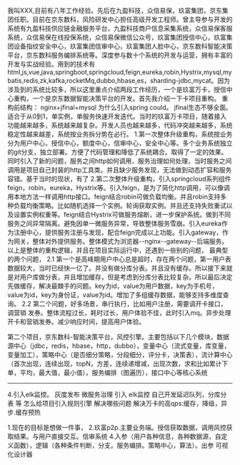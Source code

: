 我叫XXX,目前有八年工作经验。先后在九盈科技，众信易保，玖富集团，京东集团任职。目前在京东数科，风险研发中心担任高级开发工程师。曾主导参与开发的系统有九盈科技供应链金融服务平台，九盈科技商户信息采集系统，众信易保客服系统，众信易保在线投保系统，众信易保微信公众号，玖富集团授信中心，玖富集团设备指纹安全中心，玖富集团信审中心，玖富集团人脸中心，京东数科智能决策平台，京东数科服务编排系统等。深度参与数十个系统的开发与运营，拥有丰富的开发与实战经验。用到的技术有html,js,vue,java,springboot,springcloud,feign,eureka,robin,Hystrix,mysql,mybatis,redis,zk,kafka,rocketMq,dubbo,hbase,es，sharding-jdbc,mycat。因为涉及到的系统比较多，所以这里重点介绍两段工作经历，一个是玖富万卡，授信中心重构，一个是京东数据智能决策平台的开发。首先我介绍一下卡项目重构。
重构前结构：
nginx+jfinal+mysql
为什么引入spring could。
jfinal生态不够全面。适合于从0到1，单实例，单服务快速开发迭代。当时的玖富万卡项目，随着接入功能越来越多，系统越来越复杂。开发人员也越来越多，代码冲突越来越多，系统稳定性越来越差，系统按业务拆分势在必行。
1.第一次整体升级重构，系统按业务分为用户中心，授信中心，额度中心，信审中心，安全中心等。多个业务系统独立的git分支，独立部署。方便了代码管理和降低了系统耦合。取得了一定的效果。同时引入了新的问题，服务之间http如何调用，服务治理如何处理，当时服务之间调用是项目自己封装的http工具类。并且缺少服务发现，无法做到动态扩容和服务容错。基于当时的现状，有了
2.第二次整体升级重构，引入springcloud系列组件feign，robin，eureka，Hystrix等。引入feign，是为了简化http调用，可以像调用本地方法一样调用http接口。feign结合robin可做负载均衡。并且robin支持多种负载均衡策略。比如随机选择一个实例。轮询获取实例。并且还支持失败重试以及设置实例权重等。feign结合Hystrix可做服务熔断，进一步保护系统。做到不同服务之间异常隔离。避免因单一微服务异常，导致整体服务雪崩。引入eureka作为注册中心，提供服务注册与发现，配合feign完成以上功能。引入gateway，作为网关，整体对外提供服务。整体模式为浏览器--nginx--gateway--后端服务。
以上是整体的重构逻辑，并且在项目实际运行中，还遇到一些别的问题，
最典型的两个问题，
2.1 第一个是高峰期用户中心总是超时，存在两个问题，第一用户表数据较大，当时已经快一亿了。并没有做分库分表。并且没有缓存。所以接下来就是对用户库做分表，并且增加缓存，但是考虑到分库分表比较复杂。所以最后决定先做缓存，解决最棘手的问题。key为id，value为用户数据，key为手机号，value为id，key为身份证，value为id。增加了多组缓存数据，能够支持多维度查询。
2.2 第二个问题，好多场景，串行执行，比如用户注册，需要调开卡接口，调营销
发券。整体流程过长，耗时过长，用户体验不佳，此时引入mq。异步处理开卡和营销发券。减少响应时间，提高用户体验。

第二个项目，京东数科-智能决策平台，风控引擎。主要包括以下几个模块，数据源中心（jdbc，redis，hbase，http，dubbo），变量中心（流式变量，库变量，变量加工），策略中心（是否细分策略，分段细分，评分卡，决策表），流计算中心（首次出现，连续出现，topN，方差，连续递增减，出现次数，求和比如累计下单，平均，最大值，最小值），服务编排（图遍历），接口中心等核心系统

---------------------------
4.引入elk监控。
灰度发布
微服务治理
引入 elk监控
自己开发延迟队列，分库分表 等
怎么给项目引入规则引擎 解决哪些问题
解决万卡的高qps:缓存，降级，异步.缓存预热




1.现在的目标是想做一件事，
2.玖富p2p.主要业务端。授信获取数据，调用风控获取结果。与用户直接交互。信审系统
4.入参（用户各种信息，各种数据源，自定义函数），逻辑（各种条件判断，分支。服务编排。策略中心，算法）。出参
可视化设计器
